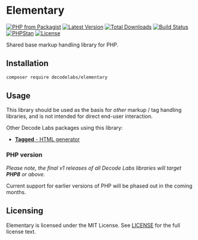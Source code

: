 # Elementary

[![PHP from Packagist](https://img.shields.io/packagist/php-v/decodelabs/elementary?style=flat-square)](https://packagist.org/packages/decodelabs/elementary)
[![Latest Version](https://img.shields.io/packagist/v/decodelabs/elementary.svg?style=flat-square)](https://packagist.org/packages/decodelabs/elementary)
[![Total Downloads](https://img.shields.io/packagist/dt/decodelabs/elementary.svg?style=flat-square)](https://packagist.org/packages/decodelabs/elementary)
[![Build Status](https://img.shields.io/travis/com/decodelabs/elementary/main.svg?style=flat-square)](https://travis-ci.com/decodelabs/elementary)
[![PHPStan](https://img.shields.io/badge/PHPStan-enabled-44CC11.svg?longCache=true&style=flat-square)](https://github.com/phpstan/phpstan)
[![License](https://img.shields.io/packagist/l/decodelabs/elementary?style=flat-square)](https://packagist.org/packages/decodelabs/elementary)

Shared base markup handling library for PHP.


## Installation

```bash
composer require decodelabs/elementary
```

## Usage

This library should be used as the basis for _other_ markup / tag handling libraries, and is not intended for direct end-user interaction.

Other Decode Labs packages using this library:

- [**Tagged** - HTML generator](https://github.com/decodelabs/tagged)


### PHP version

_Please note, the final v1 releases of all Decode Labs libraries will target **PHP8** or above._

Current support for earlier versions of PHP will be phased out in the coming months.


## Licensing
Elementary is licensed under the MIT License. See [LICENSE](./LICENSE) for the full license text.
